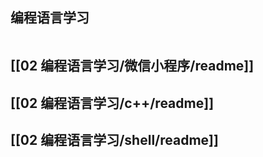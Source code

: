 ## 编程语言学习
```toc
```
## [[02 编程语言学习/微信小程序/readme]]
## [[02 编程语言学习/c++/readme]]
## [[02 编程语言学习/shell/readme]]

